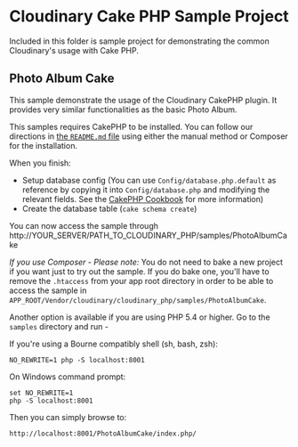 Cloudinary Cake PHP Sample Project
=============================

Included in this folder is sample project for demonstrating the common Cloudinary's usage with Cake PHP.

## Photo Album Cake

This sample demonstrate the usage of the Cloudinary CakePHP plugin. It provides very similar functionalities as the basic Photo Album.

This samples requires CakePHP to be installed. You can follow our directions in [the `README.md` file](https://github.com/cloudinary/cloudinary_cake_php/tree/master) using either the manual method or Composer for the installation.

When you finish:

* Setup database config (You can use `Config/database.php.default` as reference by copying it into `Config/database.php` and modifying the relevant fields. See the [CakePHP Cookbook](http://book.cakephp.org/2.0/en/index.html) for more information)
* Create the database table (`cake schema create`)

You can now access the sample through http://YOUR\_SERVER/PATH\_TO\_CLOUDINARY\_PHP/samples/PhotoAlbumCake

*If you use Composer - Please note:* You do not need to bake a new project if you want just to try out the sample. If you do bake one, you'll have to remove the `.htaccess` from your app root directory in order to be able to access the sample in `APP_ROOT/Vendor/cloudinary/cloudinary_php/samples/PhotoAlbumCake`.

Another option is available if you are using PHP 5.4 or higher. Go to the `samples` directory and run -

If you're using a Bourne compatibly shell (sh, bash, zsh):

    NO_REWRITE=1 php -S localhost:8001

On Windows command prompt:

    set NO_REWRITE=1
    php -S localhost:8001

Then you can simply browse to:

	http://localhost:8001/PhotoAlbumCake/index.php/

